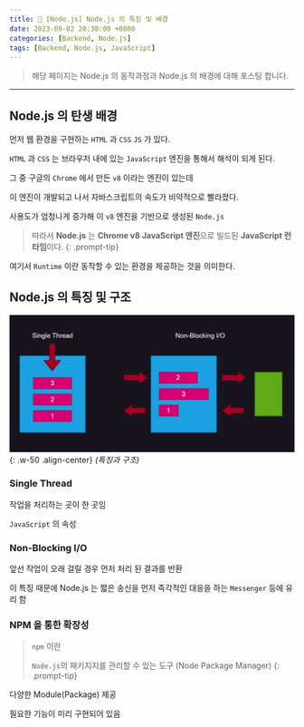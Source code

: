 ```yaml
---
title: 🥜 [Node.js] Node.js 의 특징 및 배경
date: 2023-09-02 20:30:00 +0800
categories: [Backend, Node.js]
tags: [Backend, Node.js, JavaScript]
---
```


> 해당 페이지는 Node.js 의 동작과정과 Node.js 의 배경에 대해 포스팅 합니다.

<hr/>

## Node.js 의 탄생 배경

먼저 웹 환경을 구현하는 `HTML` 과 `CSS` `JS` 가 있다.

`HTML` 과 `CSS` 는 브라우저 내에 있는 `JavaScript` 엔진을 통해서 해석이 되게 된다.

그 중 구글의 `Chrome` 에서 만든 `v8` 이라는 엔진이 있는데

이 엔진이 개발되고 나서 자바스크립트의 속도가 비약적으로 빨라졌다.

사용도가 엄청나게 증가해 이 `v8` 엔진을 기반으로 생성된 `Node.js`

> 따라서 **Node.js** 는 **Chrome v8 JavaScript 엔진**으로 빌드된 **JavaScript 런타임**이다.
{: .prompt-tip}

여기서 `Runtime` 이란 동작할 수 있는 환경을 제공하는 것을 의미한다.

## Node.js 의 특징 및 구조

![image-01](../assets/img/2023-09-04/image-01.png){: .w-50 .align-center}
_(특징과 구조)_

### Single Thread

작업을 처리하는 곳이 한 곳임

`JavaScript` 의 속성


### Non-Blocking I/O

앞선 작업이 오래 걸릴 경우 먼저 처리 된 결과를 반환

이 특징 때문에 Node.js 는 짧은 송신을 먼저 즉각적인 대응을 하는 `Messenger` 등에 유리 함

### NPM 을 통한 확장성

> `npm` 이란
>
> `Node.js`의 패키지지를 관리할 수 있는 도구 (Node Package Manager)
{: .prompt-tip}

다양한 Module(Package) 제공

필요한 기능이 미리 구현되어 있음
